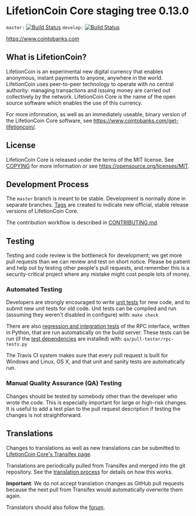LifetionCoin Core staging tree 0.13.0
===============================

`master:` [![Build Status](https://travis-ci.org/cointobanks/lifetioncoin.svg?branch=master)](https://travis-ci.org/cointobanks/lifetioncoin) `develop:` [![Build Status](https://travis-ci.org/cointobanks/lifetioncoin.svg?branch=develop)](https://travis-ci.org/cointobanks/lifetioncoin/branches)

https://www.cointobanks.com


What is LifetionCoin?
----------------

LifetionCoin is an experimental new digital currency that enables anonymous, instant
payments to anyone, anywhere in the world. LifetionCoin uses peer-to-peer technology
to operate with no central authority: managing transactions and issuing money
are carried out collectively by the network. LifetionCoin Core is the name of the open
source software which enables the use of this currency.

For more information, as well as an immediately useable, binary version of
the LifetionCoin Core software, see https://www.cointobanks.com/get-lifetioncoin/.


License
-------

LifetionCoin Core is released under the terms of the MIT license. See [COPYING](COPYING) for more
information or see https://opensource.org/licenses/MIT.

Development Process
-------------------

The `master` branch is meant to be stable. Development is normally done in separate branches.
[Tags](https://github.com/cointobanks/lifetioncoin/tags) are created to indicate new official,
stable release versions of LifetionCoin Core.

The contribution workflow is described in [CONTRIBUTING.md](CONTRIBUTING.md).

Testing
-------

Testing and code review is the bottleneck for development; we get more pull
requests than we can review and test on short notice. Please be patient and help out by testing
other people's pull requests, and remember this is a security-critical project where any mistake might cost people
lots of money.

### Automated Testing

Developers are strongly encouraged to write [unit tests](/doc/unit-tests.md) for new code, and to
submit new unit tests for old code. Unit tests can be compiled and run
(assuming they weren't disabled in configure) with: `make check`

There are also [regression and integration tests](/qa) of the RPC interface, written
in Python, that are run automatically on the build server.
These tests can be run (if the [test dependencies](/qa) are installed) with: `qa/pull-tester/rpc-tests.py`

The Travis CI system makes sure that every pull request is built for Windows
and Linux, OS X, and that unit and sanity tests are automatically run.

### Manual Quality Assurance (QA) Testing

Changes should be tested by somebody other than the developer who wrote the
code. This is especially important for large or high-risk changes. It is useful
to add a test plan to the pull request description if testing the changes is
not straightforward.

Translations
------------

Changes to translations as well as new translations can be submitted to
[LifetionCoin Core's Transifex page](https://www.transifex.com/projects/p/lifetioncoin/).

Translations are periodically pulled from Transifex and merged into the git repository. See the
[translation process](doc/translation_process.md) for details on how this works.

**Important**: We do not accept translation changes as GitHub pull requests because the next
pull from Transifex would automatically overwrite them again.

Translators should also follow the [forum](https://www.cointobanks.com/forum/topic/lifetioncoin-worldwide-collaboration.88/).
